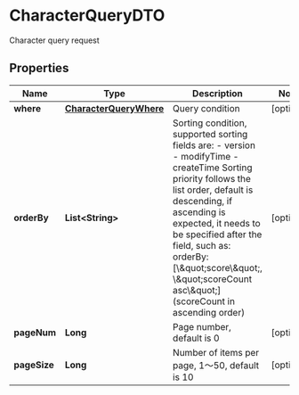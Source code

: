 

# CharacterQueryDTO

Character query request

## Properties

| Name | Type | Description | Notes |
|------------ | ------------- | ------------- | -------------|
|**where** | [**CharacterQueryWhere**](CharacterQueryWhere.md) | Query condition |  [optional] |
|**orderBy** | **List&lt;String&gt;** | Sorting condition, supported sorting fields are: - version - modifyTime - createTime  Sorting priority follows the list order, default is descending, if ascending is expected, it needs to be specified after the field, such as: orderBy: [\\\&quot;score\\\&quot;, \\\&quot;scoreCount asc\\\&quot;] (scoreCount in ascending order)  |  [optional] |
|**pageNum** | **Long** | Page number, default is 0 |  [optional] |
|**pageSize** | **Long** | Number of items per page, 1～50, default is 10 |  [optional] |



